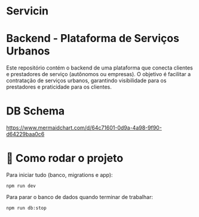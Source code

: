 # Servicin

# Backend - Plataforma de Serviços Urbanos

Este repositório contém o backend de uma plataforma que conecta clientes e prestadores de serviço (autônomos ou empresas).
O objetivo é facilitar a contratação de serviços urbanos, garantindo visibilidade para os prestadores e praticidade para os clientes.

# DB Schema 

https://www.mermaidchart.com/d/64c71601-0d9a-4a98-9f90-d64229baa0c6

# 🚀 Como rodar o projeto

Para iniciar tudo (banco, migrations e app):

    npm run dev

Para parar o banco de dados quando terminar de trabalhar:

    npm run db:stop

